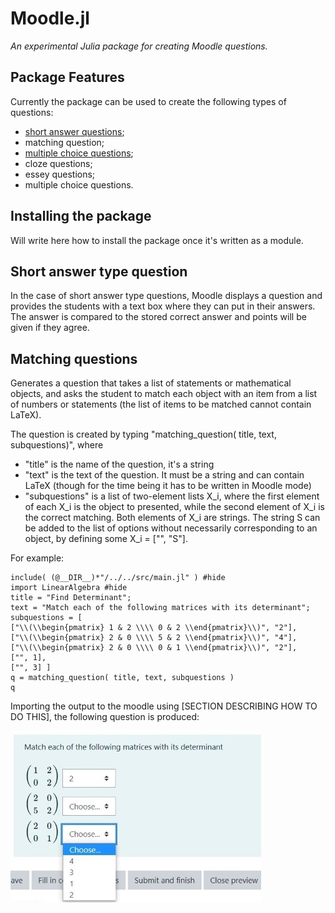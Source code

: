 # Moodle.jl
*An experimental Julia package for creating Moodle questions.*


## Package Features
Currently the package can be used to create the following types of questions:
- [short answer questions](short_answer.md);
- matching question;
- [multiple choice questions](multiple_choice.md);
- cloze questions;
- essey questions;
- multiple choice questions.

## Installing the package
Will write here how to install the package once it's written as a module.

## Short answer type question
In the case of short answer type questions, Moodle displays a question and provides the students with a text box where they can put in their answers. The answer is compared to the stored correct answer and points will be given if they agree.

## Matching questions

Generates a question that takes a list of statements or mathematical objects, and asks the student to match each object with an item from a list of numbers or statements (the list of items to be matched cannot contain LaTeX).

The question is created by typing "matching_question( title, text, subquestions)", where
- "title" is the name of the question, it's a string
- "text" is the text of the question.  It must be a string and can contain LaTeX (though for the time being it has to be written in Moodle mode)
- "subquestions" is a list of two-element lists X_i, where the first element of each X_i is the object to presented, while the second element of X_i is the correct matching.  Both elements of X_i are strings.  The string S can be added to the list of options without necessarily corresponding to an object, by defining some X_i = ["", "S"].

For example:
```@repl
include( (@__DIR__)*"/../../src/main.jl" ) #hide
import LinearAlgebra #hide
title = "Find Determinant"; 
text = "Match each of the following matrices with its determinant";
subquestions = [ 
["\\(\\begin{pmatrix} 1 & 2 \\\\ 0 & 2 \\end{pmatrix}\\)", "2"], 
["\\(\\begin{pmatrix} 2 & 0 \\\\ 5 & 2 \\end{pmatrix}\\)", "4"], 
["\\(\\begin{pmatrix} 2 & 0 \\\\ 0 & 1 \\end{pmatrix}\\)", "2"], 
["", 1], 
["", 3] ]
q = matching_question( title, text, subquestions )
q
```
Importing the output to the moodle using [SECTION DESCRIBING HOW TO DO THIS], the following question is produced:

![question](../img/MatchingExample.jpeg)